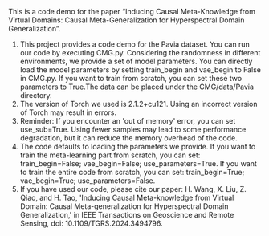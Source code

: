 This is a code demo for the paper “Inducing Causal Meta-Knowledge from Virtual Domains: Causal Meta-Generalization for Hyperspectral Domain Generalization”. 
1. This project provides a code demo for the Pavia dataset. You can run our code by executing CMG.py. Considering the randomness in different environments, we provide a set of model parameters. You can directly load the model parameters by setting train_begin and vae_begin to False in CMG.py. If you want to train from scratch, you can set these two parameters to True.The data can be placed under the CMG/data/Pavia directory.
2. The version of Torch we used is 2.1.2+cu121. Using an incorrect version of Torch may result in errors.
3. Reminder: If you encounter an 'out of memory' error, you can set use_sub=True. Using fewer samples may lead to some performance degradation, but it can reduce the memory overhead of the code.
4. The code defaults to loading the parameters we provide. If you want to train the meta-learning part from scratch, you can set: train_begin=False; vae_begin=False; use_parameters=True. If you want to train the entire code from scratch, you can set: train_begin=True; vae_begin=True; use_parameters=False.
5. If you have used our code, please cite our paper: H. Wang, X. Liu, Z. Qiao, and H. Tao, 'Inducing Causal Meta-knowledge from Virtual Domain: Causal Meta-generalization for Hyperspectral Domain Generalization,' in IEEE Transactions on Geoscience and Remote Sensing, doi: 10.1109/TGRS.2024.3494796.

